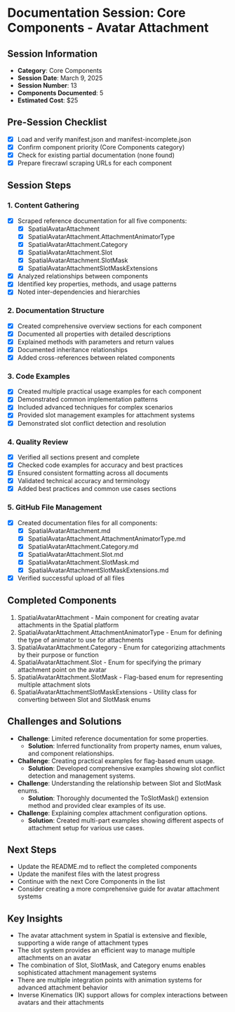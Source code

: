 # Documentation Session: Core Components - Avatar Attachment

## Session Information
- **Category**: Core Components
- **Session Date**: March 9, 2025
- **Session Number**: 13
- **Components Documented**: 5
- **Estimated Cost**: $25

## Pre-Session Checklist
- [x] Load and verify manifest.json and manifest-incomplete.json
- [x] Confirm component priority (Core Components category)
- [x] Check for existing partial documentation (none found)
- [x] Prepare firecrawl scraping URLs for each component

## Session Steps

### 1. Content Gathering
- [x] Scraped reference documentation for all five components:
  - [x] SpatialAvatarAttachment
  - [x] SpatialAvatarAttachment.AttachmentAnimatorType
  - [x] SpatialAvatarAttachment.Category
  - [x] SpatialAvatarAttachment.Slot
  - [x] SpatialAvatarAttachment.SlotMask
  - [x] SpatialAvatarAttachmentSlotMaskExtensions
- [x] Analyzed relationships between components
- [x] Identified key properties, methods, and usage patterns
- [x] Noted inter-dependencies and hierarchies

### 2. Documentation Structure
- [x] Created comprehensive overview sections for each component
- [x] Documented all properties with detailed descriptions
- [x] Explained methods with parameters and return values
- [x] Documented inheritance relationships
- [x] Added cross-references between related components

### 3. Code Examples
- [x] Created multiple practical usage examples for each component
- [x] Demonstrated common implementation patterns
- [x] Included advanced techniques for complex scenarios
- [x] Provided slot management examples for attachment systems
- [x] Demonstrated slot conflict detection and resolution

### 4. Quality Review
- [x] Verified all sections present and complete
- [x] Checked code examples for accuracy and best practices
- [x] Ensured consistent formatting across all documents
- [x] Validated technical accuracy and terminology
- [x] Added best practices and common use cases sections

### 5. GitHub File Management
- [x] Created documentation files for all components:
  - [x] SpatialAvatarAttachment.md
  - [x] SpatialAvatarAttachment.AttachmentAnimatorType.md
  - [x] SpatialAvatarAttachment.Category.md
  - [x] SpatialAvatarAttachment.Slot.md
  - [x] SpatialAvatarAttachment.SlotMask.md
  - [x] SpatialAvatarAttachmentSlotMaskExtensions.md
- [x] Verified successful upload of all files

## Completed Components
1. SpatialAvatarAttachment - Main component for creating avatar attachments in the Spatial platform
2. SpatialAvatarAttachment.AttachmentAnimatorType - Enum for defining the type of animator to use for attachments
3. SpatialAvatarAttachment.Category - Enum for categorizing attachments by their purpose or function
4. SpatialAvatarAttachment.Slot - Enum for specifying the primary attachment point on the avatar
5. SpatialAvatarAttachment.SlotMask - Flag-based enum for representing multiple attachment slots
6. SpatialAvatarAttachmentSlotMaskExtensions - Utility class for converting between Slot and SlotMask enums

## Challenges and Solutions
- **Challenge**: Limited reference documentation for some properties.
  - **Solution**: Inferred functionality from property names, enum values, and component relationships.
- **Challenge**: Creating practical examples for flag-based enum usage.
  - **Solution**: Developed comprehensive examples showing slot conflict detection and management systems.
- **Challenge**: Understanding the relationship between Slot and SlotMask enums.
  - **Solution**: Thoroughly documented the ToSlotMask() extension method and provided clear examples of its use.
- **Challenge**: Explaining complex attachment configuration options.
  - **Solution**: Created multi-part examples showing different aspects of attachment setup for various use cases.

## Next Steps
- Update the README.md to reflect the completed components
- Update the manifest files with the latest progress
- Continue with the next Core Components in the list
- Consider creating a more comprehensive guide for avatar attachment systems

## Key Insights
- The avatar attachment system in Spatial is extensive and flexible, supporting a wide range of attachment types
- The slot system provides an efficient way to manage multiple attachments on an avatar
- The combination of Slot, SlotMask, and Category enums enables sophisticated attachment management systems
- There are multiple integration points with animation systems for advanced attachment behavior
- Inverse Kinematics (IK) support allows for complex interactions between avatars and their attachments